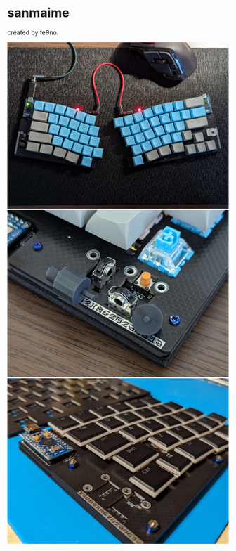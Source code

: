 # sanmaime
created by te9no.

![sanmaime keyboard_1](/pics/PXL_20230724_023103494.jpg)  
![sanmaime keyboard_2](/pics/PXL_20230725_014034583.jpg)  
![sanmaime keyboard_3](/pics/PXL_20230809_130728307.jpg)  